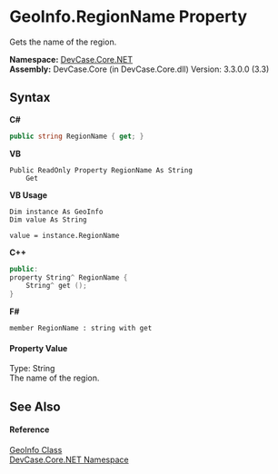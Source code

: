 # GeoInfo.RegionName Property 
 

Gets the name of the region.

**Namespace:**&nbsp;<a href="N_DevCase_Core_NET">DevCase.Core.NET</a><br />**Assembly:**&nbsp;DevCase.Core (in DevCase.Core.dll) Version: 3.3.0.0 (3.3)

## Syntax

**C#**<br />
``` C#
public string RegionName { get; }
```

**VB**<br />
``` VB
Public ReadOnly Property RegionName As String
	Get
```

**VB Usage**<br />
``` VB Usage
Dim instance As GeoInfo
Dim value As String

value = instance.RegionName

```

**C++**<br />
``` C++
public:
property String^ RegionName {
	String^ get ();
}
```

**F#**<br />
``` F#
member RegionName : string with get

```


#### Property Value
Type: String<br />The name of the region.

## See Also


#### Reference
<a href="T_DevCase_Core_NET_GeoInfo">GeoInfo Class</a><br /><a href="N_DevCase_Core_NET">DevCase.Core.NET Namespace</a><br />